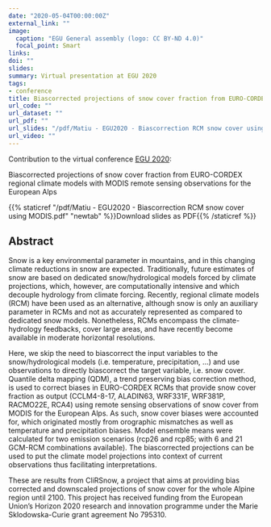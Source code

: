 ```yaml
---
date: "2020-05-04T00:00:00Z"
external_link: ""
image:
  caption: "EGU General assembly (logo: CC BY-ND 4.0)"
  focal_point: Smart
links:
doi: ""
slides:
summary: Virtual presentation at EGU 2020
tags:
- conference
title: Biascorrected projections of snow cover fraction from EURO-CORDEX regional climate models with MODIS remote sensing observations for the European Alps
url_code: ""
url_dataset: ""
url_pdf: ""
url_slides: "/pdf/Matiu - EGU2020 - Biascorrection RCM snow cover using MODIS.pdf"
url_video: ""
---
```


Contribution to the virtual conference [EGU 2020](https://www.egu2019.eu/):

Biascorrected projections of snow cover fraction from EURO-CORDEX regional climate models with MODIS remote sensing observations for the European Alps

{{% staticref "/pdf/Matiu - EGU2020 - Biascorrection RCM snow cover using MODIS.pdf" "newtab" %}}Download slides as PDF{{% /staticref %}}


## Abstract

Snow is a key environmental parameter in mountains, and in this changing climate reductions in snow are expected. Traditionally, future estimates of snow are based on dedicated snow/hydrological models forced by climate projections, which, however, are computationally intensive and which decouple hydrology from climate forcing. Recently, regional climate models (RCM) have been used as an alternative, although snow is only an auxiliary parameter in RCMs and not as accurately represented as compared to dedicated snow models. Nonetheless, RCMs encompass the climate-hydrology feedbacks, cover large areas, and have recently become available in moderate horizontal resolutions. 

Here, we skip the need to biascorrect the input variables to the snow/hydrological models (i.e. temperature, precipitation, …) and use observations to directly biascorrect the target variable, i.e. snow cover. Quantile delta mapping (QDM), a trend preserving bias correction method, is used to correct biases in EURO-CORDEX RCMs that provide snow cover fraction as output (CCLM4-8-17, ALADIN63, WRF331F, WRF381P, RACMO22E, RCA4) using remote sensing observations of snow cover from MODIS for the European Alps. As such, snow cover biases were accounted for, which originated mostly from orographic mismatches as well as temperature and precipitation biases. Model ensemble means were calculated for two emission scenarios (rcp26 and rcp85; with 6 and 21 GCM-RCM combinations available). The biascorrected projections can be used to put the climate model projections into context of current observations thus facilitating interpretations.

These are results from CliRSnow, a project that aims at providing bias corrected and downscaled projections of snow cover for the whole Alpine region until 2100. This project has received funding from the European Union’s Horizon 2020 research and innovation programme under the Marie Sklodowska-Curie grant agreement No 795310. 
